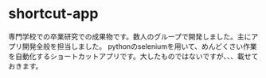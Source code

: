 # shortcut-app
専門学校での卒業研究での成果物です。数人のグループで開発しました。主にアプリ開発全般を担当しました。
pythonのseleniumを用いて、めんどくさい作業を自動化するショートカットアプリです。大したものではないですが、、、載せておきます。
